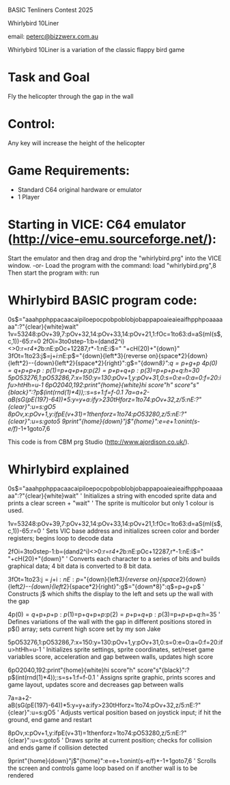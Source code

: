 ﻿
BASIC Tenliners Contest 2025

Whirlybird 10Liner

email: peterc@bizzwerx.com.au

Whirlybird 10Liner is a variation of the classic flappy bird game

Task and Goal
=============
Fly the helicopter through the gap in the wall


Control:
========
Any key will increase the height of the helicopter



Game Requirements:
==================
- Standard C64 original hardware or emulator
- 1 Player


Starting in VICE: C64 emulator (http://vice-emu.sourceforge.net/):
==================================================================
Start the emulator and then drag and drop the "whirlybird.prg" into the VICE window.
-or-
Load the program with the command: load "whirlybird.prg",8
Then start the program with:       run


Whirlybird BASIC program code:
==============================
0s$="aaahpphppacaacaipiloepocpobpoblobjobappapoaieaieaifhpphpoaaaaaa":?"{clear}{white}wait"
1v=53248:pOv+39,7:pOv+32,14:pOv+33,14:pOv+21,1:fOc=1to63:d=aS(mI(s$,c,1))-65:r=0
2fOi=3to0step-1:b=(dand2^i)<>0:r=r*4+2*b:nE:pOc+12287,r*-1:nE:i$=" "+cH(20)+"{down}"
3fOt=1to23:j$=j$+i$:nE:p$="{down}{left*3}{reverse on}{space*2}{down}{left*2}--{down}{left*2}{space*2}{right}":g$="{down*8}":q$=p$+g$+p$
4p$(0)=q$+p$+p$+p$:p$(1)=p$+q$+p$+p$:p$(2)=p$+p$+q$+p$:p$(3)=p$+p$+p$+q$:h=30
5pO53276,1:pO53286,7:x=150:y=130:pOv+1,y:pOv+31,0:s=0:e=0:a=0:f=20:ifu>htHh=u-1
6pO2040,192:print"{home}{white}hi score"h"  score"s"{black}":?p$(int(rnd(1)*4));:s=s+1:f=f-0.1
7a=a+2-aB(sG(pE(197)-64))*5:y=y+a:ify>230tHforz=1to74:pOv+32,z/5:nE:?"{clear}":u=s:gO5
8pOv,x:pOv+1,y:ifpE(v+31)=1thenforz=1to74:pO53280,z/5:nE:?"{clear}":u=s:goto5
9print"{home}{down}"j$"{home}":e=e+1:onint(s-e/f)*-1+1goto7,6

This code is from CBM prg Studio (http://www.ajordison.co.uk/).


Whirlybird explained 
========================================================
0s$="aaahpphppacaacaipiloepocpobpoblobjobappapoaieaieaifhpphpoaaaaaa":?"{clear}{white}wait"
' Initializes a string with encoded sprite data and prints a clear screen + "wait"
' The sprite is multicolor but only 1 colour is used.  

1v=53248:pOv+39,7:pOv+32,14:pOv+33,14:pOv+21,1:fOc=1to63:d=aS(mI(s$,c,1))-65:r=0
' Sets VIC base address and initializes screen color and border registers; begins loop to decode data

2fOi=3to0step-1:b=(dand2^i)<>0:r=r*4+2*b:nE:pOc+12287,r*-1:nE:i$=" "+cH(20)+"{down}"
' Converts each character to a series of bits and builds graphical data; 4 bit data is converted to 8 bit data.

3fOt=1to23:j$=j$+i$:nE:p$="{down}{left*3}{reverse on}{space*2}{down}{left*2}--{down}{left*2}{space*2}{right}":g$="{down*8}":q$=p$+g$+p$
' Constructs j$ which shifts the display to the left and sets up the wall with the gap

4p$(0)=q$+p$+p$+p$:p$(1)=p$+q$+p$+p$:p$(2)=p$+p$+q$+p$:p$(3)=p$+p$+p$+q$:h=35
' Defines variations of the wall with the gap in different positions stored in p$() array; sets current high score set by my son Jake

5pO53276,1:pO53286,7:x=150:y=130:pOv+1,y:pOv+31,0:s=0:e=0:a=0:f=20:ifu>htHh=u-1
' Initializes sprite settings, sprite coordinates, set/reset game variables score, acceleration and gap between walls, updates high score

6pO2040,192:print"{home}{white}hi score"h"  score"s"{black}":?p$(int(rnd(1)*4));:s=s+1:f=f-0.1
' Assigns sprite graphic, prints scores and game layout, updates score and decreases gap between walls

7a=a+2-aB(sG(pE(197)-64))*5:y=y+a:ify>230tHforz=1to74:pOv+32,z/5:nE:?"{clear}":u=s:gO5
' Adjusts vertical position based on joystick input; if hit the ground, end game and restart

8pOv,x:pOv+1,y:ifpE(v+31)=1thenforz=1to74:pO53280,z/5:nE:?"{clear}":u=s:goto5
' Draws sprite at current position; checks for collision and ends game if collision detected

9print"{home}{down}"j$"{home}":e=e+1:onint(s-e/f)*-1+1goto7,6
' Scrolls the screen and controls game loop based on if another wall is to be rendered
